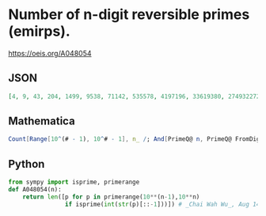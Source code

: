 # Number of n\-digit reversible primes \(emirps\)\.
https://oeis.org/A048054
## JSON
```JSON
[4, 9, 43, 204, 1499, 9538, 71142, 535578, 4197196, 33619380, 274932272, 2294771254, 19489886063, 167630912672, 1456476399463]
```
## Mathematica
```Mathematica
Count[Range[10^(# - 1), 10^# - 1], n_ /; And[PrimeQ@ n, PrimeQ@ FromDigits@ Reverse@ IntegerDigits@ n]] & /@ Range@ 7 (* _Michael De Vlieger_, Jul 14 2015 *)
```
## Python
```Python
from sympy import isprime, primerange
def A048054(n):
    return len([p for p in primerange(10**(n-1),10**n)
                if isprime(int(str(p)[::-1]))]) # _Chai Wah Wu_, Aug 14 2014
```
